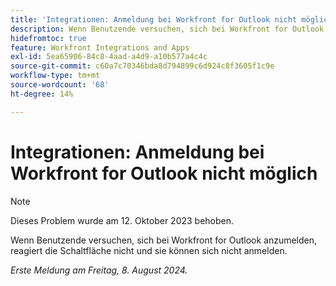 ```yaml
---
title: 'Integrationen: Anmeldung bei Workfront for Outlook nicht möglich'
description: Wenn Benutzende versuchen, sich bei Workfront for Outlook anzumelden, reagiert die Schaltfläche nicht und sie können sich nicht anmelden.
hidefromtoc: true
feature: Workfront Integrations and Apps
exl-id: 5ea65906-84c8-4aad-a4d9-a10b577a4c4c
source-git-commit: c60a7c70346bda8d794899c6d924c8f3605f1c9e
workflow-type: tm+mt
source-wordcount: '68'
ht-degree: 14%

---
```


# Integrationen: Anmeldung bei Workfront for Outlook nicht möglich

>[!NOTE]
>
>Dieses Problem wurde am 12. Oktober 2023 behoben.

Wenn Benutzende versuchen, sich bei Workfront for Outlook anzumelden, reagiert die Schaltfläche nicht und sie können sich nicht anmelden.

_Erste Meldung am Freitag, 8. August 2024._
